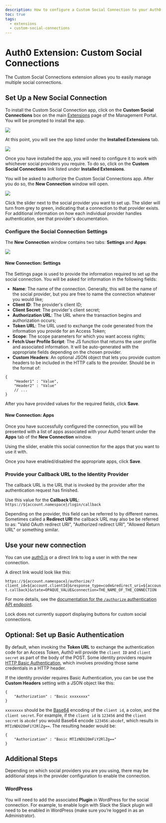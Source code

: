 ```yaml
---
description: How to configure a Custom Social Connection to your Auth0 app.
toc: true
tags:
  - extensions
  - custom-social-connections
---
```


# Auth0 Extension: Custom Social Connections

The Custom Social Connections extension allows you to easily manage multiple social connections.

## Set Up a New Social Connection

To install the Custom Social Connection app, click on the **Custom Social Connections** box on the main [Extensions](${manage_url}/#/extensions) page of the Management Portal. You will be prompted to install the app.

![](/media/articles/extensions/installing-custom-social-connections.png)

At this point, you will see the app listed under the **Installed Extensions** tab.

![](/media/articles/extensions/installed-custom-social-extension.png)

Once you have installed the app, you will need to configure it to work with whichever social providers you require. To do so, click on the **Custom Social Connections** link listed under **Installed Extensions**.

You will be asked to authorize the Custom Social Connections app. After you do so, the **New Connection** window will open.

![](/media/articles/extensions/custom-social-connections.png)

Click the slider next to the social provider you want to set up. The slider will turn from grey to green, indicating that a connection to that provider exists. For additional information on how each individual provider handles authentication, see that provider's documentation.

### Configure the Social Connection Settings

The **New Connection** window contains two tabs: **Settings** and **Apps**:

![](/media/articles/extensions/new-custom-social-connection.png)

#### New Connection: Settings

The Settings page is used to provide the information required to set up the social connection. You will be asked for information in the following fields:

- __Name__: The name of the connection. Generally, this will be the name of the social provider, but you are free to name the connection whatever you would like;
- __Client ID__: The provider's client ID;
- __Client Secret__: The provider's client secret;
- __Authorization URL__: The URL where the transaction begins and authorization occurs;
- __Token URL__: The URL used to exchange the code generated from the information you provide for an Access Token;
- __Scope__: The scope parameters for which you want access rights;
- __Fetch User Profile Script__: The JS function that returns the user profile and associated information. It will be auto-generated with the appropriate fields depending on the chosen provider.
- __Custom Headers__: An optional JSON object that lets you provide custom headers to be included in the HTTP calls to the provider. Should be in the format of:

```
{
    "Header1" : "Value",
    "Header2" : "Value"
    // ...
}
```

After you have provided values for the required fields, click **Save**.

#### New Connection: Apps

Once you have successfully configured the connection, you will be presented with a list of apps associated with your Auth0 tenant under the **Apps** tab of the **New Connection** window.

Using the slider, enable this social connection for the apps that you want to use it with.

Once you have enabled/disabled the appropriate apps, click **Save**.

### Provide your Callback URL to the Identity Provider

The callback URL is the URL that is invoked by the provider after the authentication request has finished.

Use this value for the **Callback URL**:
`https://${account.namespace}/login/callback`

Depending on the provider, this field can be referred to by different names. Sometimes called a **Redirect URI** the callback URL may also be be referred to as: "Valid OAuth redirect URI", "Authorized redirect URI", "Allowed Return URL" or something similar.

## Use your new connection

You can use [auth0.js](/libraries/auth0js) or a direct link to log a user in with the new connection.

A direct link would look like this:

`https://${account.namespace}/authorize/?client_id=${account.clientId}&response_type=code&redirect_uri=${account.callback}&state=OPAQUE_VALUE&connection=THE_NAME_OF_THE_CONNECTION`

For more details, see the [documentation for the `/authorize` authentication API endpoint](/api/authentication/reference#social).

Lock does not currently support displaying buttons for custom social connections.

## Optional: Set up Basic Authentication

By default, when invoking the __Token URL__ to exchange the authentication code for an Access Token, Auth0 will provide the `client ID` and `client secret` as part of the body of the POST. Some identity providers require [HTTP Basic Authentication](https://en.wikipedia.org/wiki/Basic_access_authentication), which involves providing those same credentials in a HTTP header.

If the identity provider requires Basic Authentication, you can be use the __Custom Headers__ setting with a JSON object like this:

```
{
    "Authorization" : "Basic xxxxxxxx"
}
```

`xxxxxxxx` should be the [Base64](https://en.wikipedia.org/wiki/Base64) encoding of the `client id`, a colon, and the `client secret`. For example, if the `client id` is `123456` and the `client secret` is `abcdef` you would Base64 encode `123456:abcdef`, which results in `MTIzNDU2OmFiY2RlZg==`. The resulting header would be:

```
{
    "Authorization" : "Basic MTIzNDU2OmFiY2RlZg=="
}
```

## Additional Steps

Depending on which social providers you are you using, there may be additional steps in the provider configuration to enable the connection.

### WordPress

You will need to add the associated **Plugin** in WordPress for the social connection. For example, to enable login with Slack the Slack plugin will need to be enabled in WordPress (make sure you’re logged in as an Administrator).

